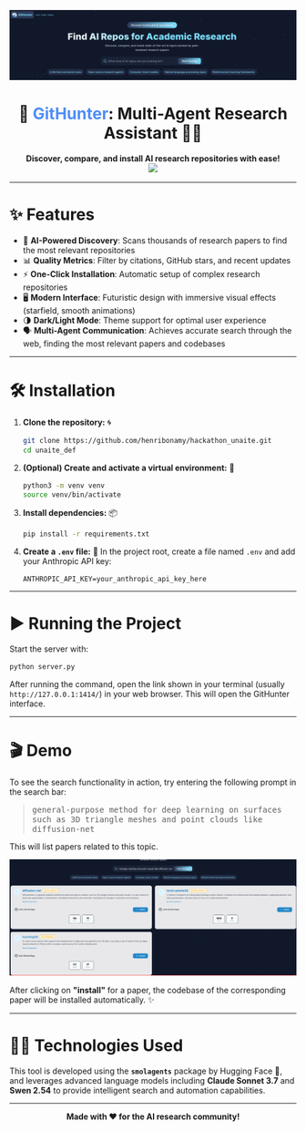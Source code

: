 <!-- Centered teaser image -->
<p align="center">
  <img src="res/teaser_unait.png" alt="GitHunter Teaser" width="600"/>
</p>

<h1 align="center">🚀 <span style="color:#4F8EF7">GitHunter</span>: Multi-Agent Research Assistant 🕵️‍♂️</h1>

<p align="center">
  <b>Discover, compare, and install AI research repositories with ease!</b> <br>
  <img src="https://img.shields.io/badge/License-MIT-green?style=flat-square"/>
</p>

---

# ✨ Features

- 🤖 **AI-Powered Discovery**: Scans thousands of research papers to find the most relevant repositories
- 📊 **Quality Metrics**: Filter by citations, GitHub stars, and recent updates
- ⚡ **One-Click Installation**: Automatic setup of complex research repositories
- 🖥️ **Modern Interface**: Futuristic design with immersive visual effects (starfield, smooth animations)
- 🌗 **Dark/Light Mode**: Theme support for optimal user experience
- 🗣️ **Multi-Agent Communication**: Achieves accurate search through the web, finding the most relevant papers and codebases

---

# 🛠️ Installation

1. <b>Clone the repository:</b> 🌀
   ```sh
   git clone https://github.com/henribonamy/hackathon_unaite.git
   cd unaite_def
   ```

2. <b>(Optional) Create and activate a virtual environment:</b> 🐍
   ```sh
   python3 -m venv venv
   source venv/bin/activate
   ```

3. <b>Install dependencies:</b> 📦
   ```sh
   pip install -r requirements.txt
   ```

4. <b>Create a <code>.env</code> file:</b> 🔑
   In the project root, create a file named `.env` and add your Anthropic API key:
   ```env
   ANTHROPIC_API_KEY=your_anthropic_api_key_here
   ```

---

# ▶️ Running the Project

Start the server with:
```sh
python server.py
```

After running the command, open the link shown in your terminal (usually `http://127.0.0.1:1414/`) in your web browser. This will open the GitHunter interface.

---

# 🎬 Demo

To see the search functionality in action, try entering the following prompt in the search bar:

> <kbd>general-purpose method for deep learning on surfaces such as 3D triangle meshes and point clouds like diffusion-net</kbd>

This will list papers related to this topic.

<!-- Centered search result teaser image -->
<p align="center">
  <img src="res/teaser_search.png" alt="Search Result Teaser" width="700"/>
</p>

After clicking on <b>"install"</b> for a paper, the codebase of the corresponding paper will be installed automatically. ✨

---

# 🧑‍💻 Technologies Used

This tool is developed using the <b>`smolagents`</b> package by Hugging Face 🤗, and leverages advanced language models including <b>Claude Sonnet 3.7</b> and <b>Swen 2.54</b> to provide intelligent search and automation capabilities.

---

<p align="center">
  <b>Made with ❤️ for the AI research community!</b>
</p>